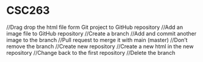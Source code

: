 # CSC263
//Drag drop the html file form Git project to GitHub repository
//Add an image file to GitHub repository
//Create a branch
//Add and commit another image to the branch
//Pull request to merge it with main (master)
//Don’t remove the branch 
//Create new repository
//Create a new html in the new repository
//Change back to the first repository
//Delete the branch
